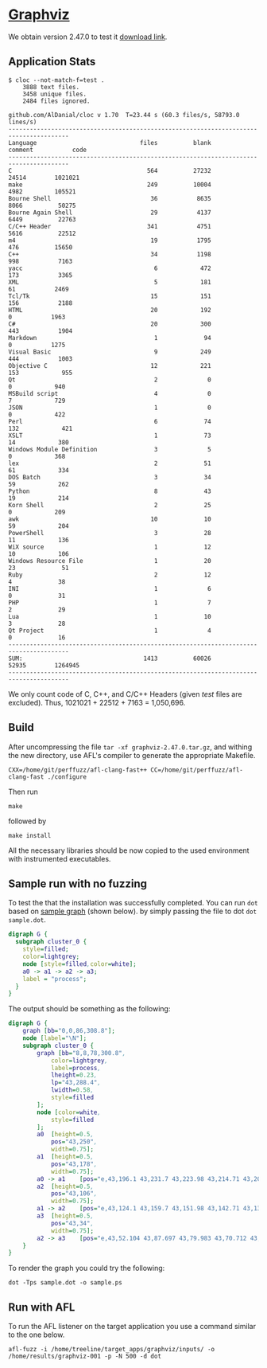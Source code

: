 # [Graphviz](https://graphviz.org/)

We obtain version 2.47.0 to test it 
[download link](https://gitlab.com/graphviz/graphviz/-/package_files/8183714/download).

## Application Stats
```commandline
$ cloc --not-match-f=test .
    3888 text files.
    3458 unique files.                                          
    2484 files ignored.

github.com/AlDanial/cloc v 1.70  T=23.44 s (60.3 files/s, 58793.0 lines/s)
---------------------------------------------------------------------------------------
Language                             files          blank        comment           code
---------------------------------------------------------------------------------------
C                                      564          27232          24514        1021021
make                                   249          10004           4982         105521
Bourne Shell                            36           8635           8066          50275
Bourne Again Shell                      29           4137           6449          22763
C/C++ Header                           341           4751           5616          22512
m4                                      19           1795            476          15650
C++                                     34           1198            998           7163
yacc                                     6            472            173           3365
XML                                      5            181             61           2469
Tcl/Tk                                  15            151            156           2188
HTML                                    20            192              0           1963
C#                                      20            300            443           1904
Markdown                                 1             94              0           1275
Visual Basic                             9            249            444           1003
Objective C                             12            221            153            955
Qt                                       2              0              0            940
MSBuild script                           4              0              7            729
JSON                                     1              0              0            422
Perl                                     6             74            132            421
XSLT                                     1             73             14            380
Windows Module Definition                3              5              0            368
lex                                      2             51             61            334
DOS Batch                                3             34             59            262
Python                                   8             43             19            214
Korn Shell                               2             25              0            209
awk                                     10             10             59            204
PowerShell                               3             28             11            136
WiX source                               1             12             10            106
Windows Resource File                    1             20             23             51
Ruby                                     2             12              4             38
INI                                      1              6              0             31
PHP                                      1              7              2             29
Lua                                      1             10              3             28
Qt Project                               1              4              0             16
---------------------------------------------------------------------------------------
SUM:                                  1413          60026          52935        1264945
---------------------------------------------------------------------------------------
```

We only count code of C, C++, and C/C++ Headers (given *test* files are excluded). Thus, 1021021 + 22512 + 7163 = 1,050,696.

## Build

After uncompressing the file `tar -xf graphviz-2.47.0.tar.gz`, and withing the new directory, use AFL's compiler to 
generate the appropriate Makefile.

```commandline
CXX=/home/git/perffuzz/afl-clang-fast++ CC=/home/git/perffuzz/afl-clang-fast ./configure
```

Then run 
```commandline
make
```

followed by 
```commandline
make install
```

All the necessary libraries should be now copied to the used environment with instrumented executables.

## Sample run with no fuzzing

To test the that the installation was successfully completed. You can run `dot` based on 
[sample graph](inputs/seed1.dot) (shown below). by simply passing the file to dot `dot sample.dot`.

```dot
digraph G {
  subgraph cluster_0 {
    style=filled;
    color=lightgrey;
    node [style=filled,color=white];
    a0 -> a1 -> a2 -> a3;
    label = "process";
  }
}
```

The output should be something as the following:

```dot
digraph G {
	graph [bb="0,0,86,308.8"];
	node [label="\N"];
	subgraph cluster_0 {
		graph [bb="8,8,78,300.8",
			color=lightgrey,
			label=process,
			lheight=0.23,
			lp="43,288.4",
			lwidth=0.58,
			style=filled
		];
		node [color=white,
			style=filled
		];
		a0	[height=0.5,
			pos="43,250",
			width=0.75];
		a1	[height=0.5,
			pos="43,178",
			width=0.75];
		a0 -> a1	[pos="e,43,196.1 43,231.7 43,223.98 43,214.71 43,206.11"];
		a2	[height=0.5,
			pos="43,106",
			width=0.75];
		a1 -> a2	[pos="e,43,124.1 43,159.7 43,151.98 43,142.71 43,134.11"];
		a3	[height=0.5,
			pos="43,34",
			width=0.75];
		a2 -> a3	[pos="e,43,52.104 43,87.697 43,79.983 43,70.712 43,62.112"];
	}
}
```

To render the graph you could try the following: 

```commandline
dot -Tps sample.dot -o sample.ps
```

## Run with AFL

To run the AFL listener on the target application you use a command similar to the one below.

```commandline
afl-fuzz -i /home/treeline/target_apps/graphviz/inputs/ -o /home/results/graphviz-001 -p -N 500 -d dot
```